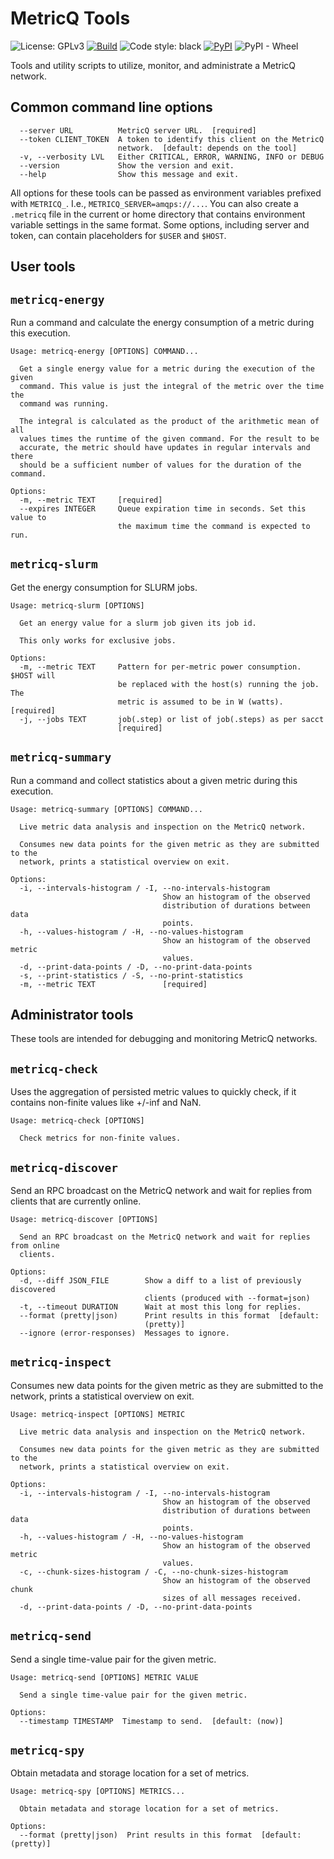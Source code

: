 MetricQ Tools
=============

![License: GPLv3](https://img.shields.io/badge/License-GPLv3-yellow)
[![Build](https://github.com/metricq/metricq-tools/actions/workflows/package.yml/badge.svg)](https://github.com/metricq/metricq-tools/actions/workflows/package.yml)
![Code style: black](https://img.shields.io/badge/code%20style-black-000000.svg)
[![PyPI](https://img.shields.io/pypi/v/metricq-tools)](https://pypi.org/project/metricq-tools/)
![PyPI - Wheel](https://img.shields.io/pypi/wheel/metricq-tools)

Tools and utility scripts to utilize, monitor, and administrate a MetricQ network.


Common command line options
---------------------------

```
  --server URL          MetricQ server URL.  [required]
  --token CLIENT_TOKEN  A token to identify this client on the MetricQ
                        network.  [default: depends on the tool]
  -v, --verbosity LVL   Either CRITICAL, ERROR, WARNING, INFO or DEBUG
  --version             Show the version and exit.
  --help                Show this message and exit.
```

All options for these tools can be passed as environment variables prefixed with `METRICQ_`.
I.e., `METRICQ_SERVER=amqps://...`.
You can also create a `.metricq` file in the current or home directory that contains environment variable settings in the same format.
Some options, including server and token, can contain placeholders for `$USER` and `$HOST`.


User tools
----------

`metricq-energy`
----------------

Run a command and calculate the energy consumption of a metric during this execution.

```
Usage: metricq-energy [OPTIONS] COMMAND...

  Get a single energy value for a metric during the execution of the given
  command. This value is just the integral of the metric over the time the
  command was running.

  The integral is calculated as the product of the arithmetic mean of all
  values times the runtime of the given command. For the result to be
  accurate, the metric should have updates in regular intervals and there
  should be a sufficient number of values for the duration of the command.

Options:
  -m, --metric TEXT     [required]
  --expires INTEGER     Queue expiration time in seconds. Set this value to
                        the maximum time the command is expected to run.
```

`metricq-slurm`
---------------

Get the energy consumption for SLURM jobs.

```
Usage: metricq-slurm [OPTIONS]

  Get an energy value for a slurm job given its job id.

  This only works for exclusive jobs.

Options:
  -m, --metric TEXT     Pattern for per-metric power consumption. $HOST will
                        be replaced with the host(s) running the job. The
                        metric is assumed to be in W (watts).  [required]
  -j, --jobs TEXT       job(.step) or list of job(.steps) as per sacct
                        [required]
```

`metricq-summary`
-----------------

Run a command and collect statistics about a given metric during this execution.

```
Usage: metricq-summary [OPTIONS] COMMAND...

  Live metric data analysis and inspection on the MetricQ network.

  Consumes new data points for the given metric as they are submitted to the
  network, prints a statistical overview on exit.

Options:
  -i, --intervals-histogram / -I, --no-intervals-histogram
                                  Show an histogram of the observed
                                  distribution of durations between data
                                  points.
  -h, --values-histogram / -H, --no-values-histogram
                                  Show an histogram of the observed metric
                                  values.
  -d, --print-data-points / -D, --no-print-data-points
  -s, --print-statistics / -S, --no-print-statistics
  -m, --metric TEXT               [required]
```

Administrator tools
-------------------

These tools are intended for debugging and monitoring MetricQ networks.

`metricq-check`
---------------

Uses the aggregation of persisted metric values to quickly check, if it contains non-finite values like +/-inf and NaN.

```
Usage: metricq-check [OPTIONS]

  Check metrics for non-finite values.
```

`metricq-discover`
------------------

Send an RPC broadcast on the MetricQ network and wait for replies from clients that are currently online.

```
Usage: metricq-discover [OPTIONS]

  Send an RPC broadcast on the MetricQ network and wait for replies from online
  clients.

Options:
  -d, --diff JSON_FILE        Show a diff to a list of previously discovered
                              clients (produced with --format=json)
  -t, --timeout DURATION      Wait at most this long for replies.
  --format (pretty|json)      Print results in this format  [default:
                              (pretty)]
  --ignore (error-responses)  Messages to ignore.
```

`metricq-inspect`
-----------------

Consumes new data points for the given metric as they are submitted to the network, prints a statistical overview on exit.

```
Usage: metricq-inspect [OPTIONS] METRIC

  Live metric data analysis and inspection on the MetricQ network.

  Consumes new data points for the given metric as they are submitted to the
  network, prints a statistical overview on exit.

Options:
  -i, --intervals-histogram / -I, --no-intervals-histogram
                                  Show an histogram of the observed
                                  distribution of durations between data
                                  points.
  -h, --values-histogram / -H, --no-values-histogram
                                  Show an histogram of the observed metric
                                  values.
  -c, --chunk-sizes-histogram / -C, --no-chunk-sizes-histogram
                                  Show an histogram of the observed chunk
                                  sizes of all messages received.
  -d, --print-data-points / -D, --no-print-data-points
```

`metricq-send`
--------------

Send a single time-value pair for the given metric.

```
Usage: metricq-send [OPTIONS] METRIC VALUE

  Send a single time-value pair for the given metric.

Options:
  --timestamp TIMESTAMP  Timestamp to send.  [default: (now)]
```

`metricq-spy`
-------------

Obtain metadata and storage location for a set of metrics.

```
Usage: metricq-spy [OPTIONS] METRICS...

  Obtain metadata and storage location for a set of metrics.

Options:
  --format (pretty|json)  Print results in this format  [default: (pretty)]
```

